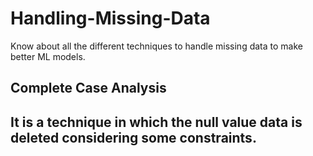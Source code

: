 # Handling-Missing-Data
Know about all the different techniques to handle missing data to make better ML models.

<h2>Complete Case Analysis<h2>
  <div>
    <p>It is a technique in which the null value data is deleted considering some constraints.</p>
  </div>
  
